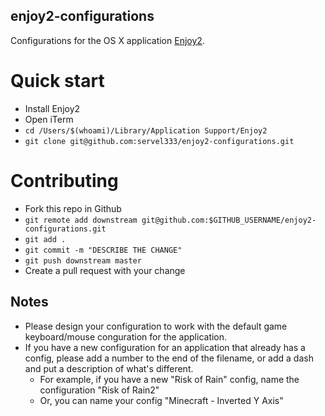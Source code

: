 enjoy2-configurations
---------------------

Configurations for the OS X application [Enjoy2](https://github.com/fyhuang/enjoy2).

# Quick start

* Install Enjoy2
* Open iTerm
* `cd /Users/$(whoami)/Library/Application Support/Enjoy2`
* `git clone git@github.com:servel333/enjoy2-configurations.git`

# Contributing

* Fork this repo in Github
* `git remote add downstream git@github.com:$GITHUB_USERNAME/enjoy2-configurations.git`
* `git add .`
* `git commit -m "DESCRIBE THE CHANGE"`
* `git push downstream master`
* Create a pull request with your change

## Notes

* Please design your configuration to work with the default game keyboard/mouse conguration for the application.
* If you have a new configuration for an application that already has a config, please add a number to the end of the filename, or add a dash and put a description of what's different.
  * For example, if you have a new "Risk of Rain" config, name the configuration "Risk of Rain2"
  * Or, you can name your config "Minecraft - Inverted Y Axis"
